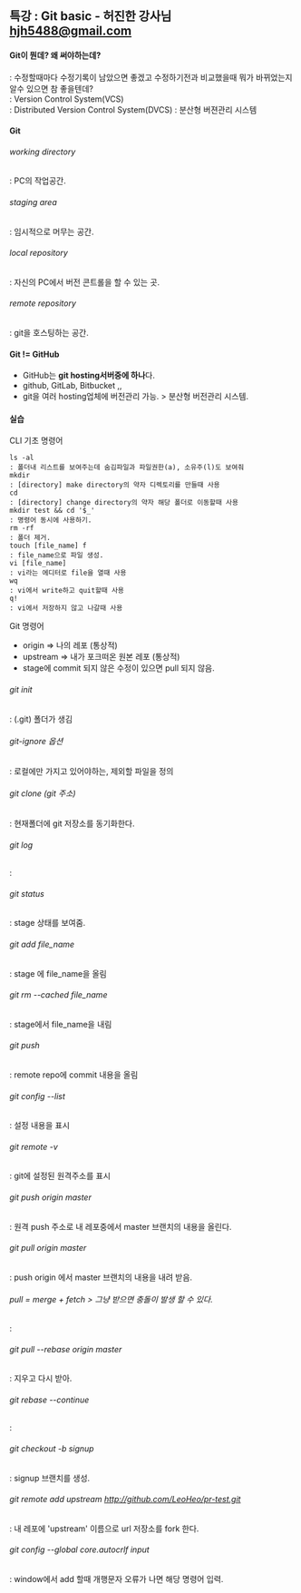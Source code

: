 ## 특강 : Git basic   - 허진한 강사님 hjh5488@gmail.com

#### Git이 뭔데? 왜 써야하는데?    
: 수정할때마다 수정기록이 남았으면 좋겠고 수정하기전과 비교했을때 뭐가 바뀌었는지 알수 있으면 참 좋을텐데?<br>
: Version Control System(VCS)<br>
: Distributed Version Control System(DVCS) : 분산형 버젼관리 시스템
 
#### Git

###### working directory
: PC의 작업공간.

###### staging area
: 임시적으로 머무는 공간.

###### local repository
: 자신의 PC에서 버전 콘트롤을 할 수 있는 곳. 

###### remote repository
: git을 호스팅하는 공간.

#### Git != GitHub
* GitHub는 **git hosting서버중에 하나**다.
* github, GitLab, Bitbucket ,,
* git을 여러 hosting업체에 버전관리 가능. > 분산형 버전관리 시스템.

 
#### 실습
CLI 기초 명령어
```
ls -al 
: 폴더내 리스트를 보여주는데 숨김파일과 파일권한(a), 소유주(l)도 보여줘 
mkdir 
: [directory] make directory의 약자 디렉토리를 만들때 사용 
cd 
: [directory] change directory의 약자 해당 폴더로 이동할때 사용 
mkdir test && cd '$_' 
: 명령어 동시에 사용하기.
rm -rf
: 폴더 제거. 
touch [file_name] f
: file_name으로 파일 생성.
vi [file_name] 
: vi라는 에디터로 file을 열때 사용 
wq 
: vi에서 write하고 quit할때 사용 
q! 
: vi에서 저장하지 않고 나갈때 사용 
```

Git 명령어
* origin => 나의 레포 (통상적)
* upstream => 내가 포크떠온 원본 레포 (통상적)
* stage에 commit 되지 않은 수정이 있으면 pull 되지 않음.

###### git init
: (.git) 폴더가 생김

###### git-ignore 옵션
: 로컬에만 가지고 있어야하는, 제외할 파일을 정의

###### git clone (git 주소)
: 현재폴더에 git 저장소를 동기화한다.

###### git log
: 

###### git status
: stage 상태를 보여줌.

###### git add file_name
: stage 에 file_name을 올림

###### git rm --cached file_name
: stage에서 file_name을 내림

###### git push
: remote repo에 commit 내용을 올림

###### git config --list
: 설정 내용을 표시 

###### git remote -v
: git에 설정된 원격주소를 표시

###### git push origin master
: 원격 push 주소로 내 레포중에서 master 브랜치의 내용을 올린다.

###### git pull origin master
: push origin 에서 master 브랜치의 내용을 내려 받음.

###### pull = merge + fetch  >  그냥 받으면 충돌이 발생 할 수 있다.
: 

###### git pull --rebase origin master
: 지우고 다시 받아.

###### git rebase --continue
:

###### git checkout -b signup
: signup 브랜치를 생성.

###### git remote add upstream http://github.com/LeoHeo/pr-test.git
: 내 레포에 'upstream' 이름으로 url 저장소를 fork 한다.

###### git config --global core.autocrlf input
: window에서 add 할때 개행문자 오류가 나면 해당 명령어 입력.